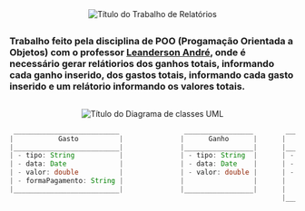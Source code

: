 <div align="center">

  <img src="https://readme-typing-svg.demolab.com/?font=Roboto&weight=900&size=34&duration=1&pause=1&color=0079AF&center=true&vCenter=true&repeat=false&width=660&lines=Trabalho+-+Relat%C3%B3rios+de+Gastos+e+Ganhos" alt="Título do Trabalho de Relatórios">

</div>

##

<div>

  ### Trabalho feito pela disciplina de POO (Progamação Orientada a Objetos) com o professor <a href="https://www.linkedin.com/in/leandersonandre/">Leanderson André</a>, onde é necessário gerar relátiorios dos ganhos totais, informando cada ganho inserido, dos gastos totais, informando cada gasto inserido e um relátorio informando os valores totais.

</div>

##

<div align="center">

  <img src="https://readme-typing-svg.demolab.com/?font=Roboto&weight=900&size=34&duration=1&pause=1&color=0079AF&center=true&vCenter=true&repeat=false&width=660&lines=Diagrama+de+classes+UML" alt="Título do Diagrama de classes UML">

<div>

<div align="center">

  ```JAVA
   __________________________                _________________        _________________________________
  |           Gasto          |              |      Ganho      |      |           Relatório             |
  |__________________________|              |_________________|      |_________________________________|
  | - tipo: String           |              | - tipo: String  |      | - gerarRelatorioDeGastos()      |
  | - data: Date             |              | - data: Date    |      | - gerarRelatorioDeGanhos()      |
  | - valor: double          |              | - valor: double |      | - gerarRelatorioDeSaldoMensal() |
  | - formaPagamento: String |              |                 |      |                                 |
  |__________________________|              |_________________|      |                                 |
                                                                     |_________________________________|
  ```

</div>
